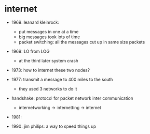 # internet

- 1969: leanard kleinrock: 
  - put messages in one at a time
  - big messages took lots of time
  - packet switching: all the messages cut up in same size packets

- 1969: LO from LOG
  - at the third later system crash

- 1973: how to internet these two nodes?

- 1977: transmit a message to 400 miles to the south
  - they used 3 networks to do it

- handshake: protocol for packet network inter communication
  - internetworking -> internetting -> internet

- 1981: 

- 1990: jim philips: a way to speed things up

